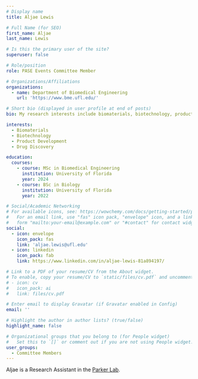 ```yaml
---
# Display name
title: Aljae Lewis

# Full Name (for SEO)
first_name: Aljae
last_name: Lewis

# Is this the primary user of the site?
superuser: false

# Role/position
role: PASE Events Committee Member

# Organizations/Affiliations
organizations:
  - name: Department of Biomedical Engineering
    url: 'https://www.bme.ufl.edu/'

# Short bio (displayed in user profile at end of posts)
bio: My research interests include biomaterials, biotechnology, product development, and drug discovery.

interests:
  - Biomaterials
  - Biotechnology
  - Product Development
  - Drug Discovery

education:
  courses:
    - course: MSc in Biomedical Engineering
      institution: University of Florida
      year: 2024
    - course: BSc in Biology
      institution: University of Florida
      year: 2022

# Social/Academic Networking
# For available icons, see: https://wowchemy.com/docs/getting-started/page-builder/#icons
#   For an email link, use "fas" icon pack, "envelope" icon, and a link in the
#   form "mailto:your-email@example.com" or "#contact" for contact widget.
social:
  - icon: envelope
    icon_pack: fas
    link: 'aljae.lewis@ufl.edu'
  - icon: linkedin
    icon_pack: fab
    link: https://www.linkedin.com/in/aljae-lewis-81a894197/

# Link to a PDF of your resume/CV from the About widget.
# To enable, copy your resume/CV to `static/files/cv.pdf` and uncomment the lines below.
# - icon: cv
#   icon_pack: ai
#   link: files/cv.pdf

# Enter email to display Gravatar (if Gravatar enabled in Config)
email: ''

# Highlight the author in author lists? (true/false)
highlight_name: false

# Organizational groups that you belong to (for People widget)
#   Set this to `[]` or comment out if you are not using People widget.
user_groups:
  - Committee Members
---
```


Aljae is a Research Assistant in the [Parker Lab](https://www.parkerhivlab.org/).
